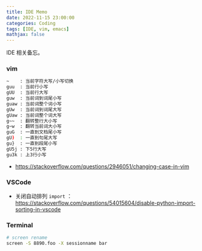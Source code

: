 ```yaml
---
title: IDE Memo
date: 2022-11-15 23:00:00
categories: Coding
tags: [IDE, vim, emacs]
mathjax: false
---
```


IDE 相关备忘。

<!--more-->

### vim

```bash
~    : 当前字符大写/小写切换
guu  : 当前行小写
gUU  : 当前行大写
guw  : 当前词到词尾小写
guaw : 当前词整个词小写
gUw  : 当前词到词尾大写
gUaw : 当前词整个词大写
g~~  : 翻转整行大小写
g~w  : 翻转当前词大小写
guG  : 一直到文档尾小写
gU)  : 一直到句尾大写
gu}  : 一直到段尾小写
gU5j : 下5行大写
gu3k : 上3行小写
```

- https://stackoverflow.com/questions/2946051/changing-case-in-vim

### VSCode

- 关闭自动排列 `import` ：https://stackoverflow.com/questions/54015604/disable-python-import-sorting-in-vscode

### Terminal

```bash
# screen rename
screen -S 8890.foo -X sessionname bar
```

